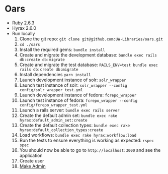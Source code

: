 # Oars

* Ruby 2.6.3
* Hyrax 2.6.0
* Run locally
  1. Clone the git repo: `git clone git@github.com:UW-Libraries/oars.git`
  1. `cd ./oars`
  1. Install the required gems: `bundle install`
  1. Create and migrate the development database: `bundle exec rails db:create db:migrate`
  1. Create and migrate the test database: `RAILS_ENV=test bundle exec rails db:create db:migrate`
  1. Install dependencies `yarn install`
  1. Launch development instance of solr: `solr_wrapper`
  1. Launch test instance of solr: `solr_wrapper --config config/solr_wrapper_test.yml`
  1. Launch development instance of fedora: `fcrepo_wrapper`
  1. Launch test instance of fedora: `fcrepo_wrapper --config config/fcrepo_wrapper_test.yml`
  1. Launch a rails server: `bundle exec rails server`
  1. Create the default admin set: `bundle exec rake hyrax:default_admin_set:create`
  1. Create the default collection types: `bundle exec rake hyrax:default_collection_types:create`
  1. Load workflows: `bundle exec rake hyrax:workflow:load`
  1. Run the tests to ensure everything is working as expected: `rspec spec`
  1. You should now be able to go to `http://localhost:3000` and see the application
  1. Create user
  1. [Make Admin](https://github.com/samvera/hyrax/wiki/Making-Admin-Users-in-Hyrax)
